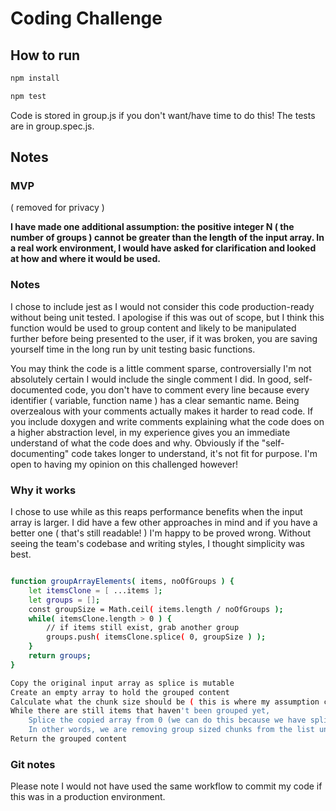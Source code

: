 # Coding Challenge

## How to run

```bash
npm install

npm test
```

Code is stored in group.js if you don't want/have time to do this! The tests are in group.spec.js.

## Notes

### MVP

( removed for privacy )

**I have made one additional assumption: the positive integer N ( the number of groups ) cannot be greater than the length of the input array. In a real work environment, I would have asked for clarification and looked at how and where it would be used.**

### Notes

I chose to include jest as I would not consider this code production-ready without being unit tested. I apologise if this was out of scope, but I think this function would be used to group content and likely to be manipulated further before being presented to the user, if it was broken, you are saving yourself time in the long run by unit testing basic functions.

You may think the code is a little comment sparse, controversially I'm not absolutely certain I would include the single comment I did. In good, self-documented code, you don't have to comment every line because every identifier ( variable, function name ) has a clear semantic name. Being overzealous with your comments actually makes it harder to read code. If you include doxygen and write comments explaining what the code does on a higher abstraction level, in my experience gives you an immediate understand of what the code does and why. Obviously if the "self-documenting" code takes longer to understand, it's not fit for purpose. I'm open to having my opinion on this challenged however!

### Why it works

I chose to use while as this reaps performance benefits when the input array is larger. I did have a few other approaches in mind and if you have a better one ( that's still readable! ) I'm happy to be proved wrong. Without seeing the team's codebase and writing styles, I thought simplicity was best.

```bash

function groupArrayElements( items, noOfGroups ) {
    let itemsClone = [ ...items ];
    let groups = [];
    const groupSize = Math.ceil( items.length / noOfGroups );
    while( itemsClone.length > 0 ) {
        // if items still exist, grab another group
        groups.push( itemsClone.splice( 0, groupSize ) );
    }
    return groups;
}

Copy the original input array as splice is mutable
Create an empty array to hold the grouped content
Calculate what the chunk size should be ( this is where my assumption comes in! )
While there are still items that haven't been grouped yet,
    Splice the copied array from 0 (we can do this because we have spliced the content i.e. removed items from the original array ) to the group size
    In other words, we are removing group sized chunks from the list until we can't anymore
Return the grouped content

```

### Git notes

Please note I would not have used the same workflow to commit my code if this was in a production environment.
